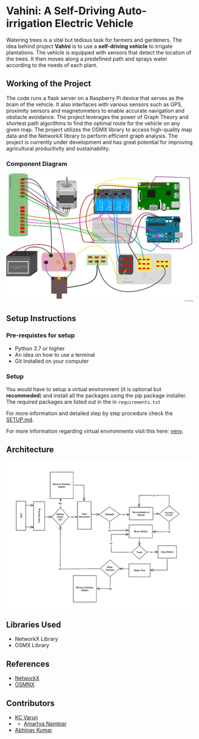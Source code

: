 # Vahini: A Self-Driving Auto-irrigation Electric Vehicle

Watering trees is a vital but tedious task for farmers and gardeners. The idea behind project **Vahini** is to use a **self-driving vehicle** to irrigate plantations. The vehicle is equipped with sensors that detect the location of the trees. It then moves along a predefined path and sprays water according to the needs of each plant.

## Working of the Project

The code runs a flask server on a Raspberry Pi device that serves as the brain of the vehicle.
It also interfaces with various sensors such as GPS, proximity sensors and magnetometers to enable accurate navigation and obstacle avoidance.
The project leverages the power of Graph Theory and shortest path algorithms to find the optimal route for the vehicle on any given map. The project utilizes the OSMX library to access high-quality map data and the NetworkX library to perform efficient graph analysis.
The project is currently under development and has great potential for improving agricultural productivity and sustainability.

### Component Diagram

<img src="./doc-assets/Vahini_Components.png"></img>

## Setup Instructions

### Pre-requistes for setup

- Python 3.7 or higher
- An idea on how to use a terminal
- Git Installed on your computer

### Setup

You would have to setup a virtual environment (it is optional but <b>recommeded</b>) and install all the packages using the pip package installer.<br>
The required packages are listed out in the in `requirements.txt`

For more information and detailed step by step procedure check the [SETUP.md](doc-assets/SETUP.md).

For more information regarding virtual environments visit this here: <a href="https://docs.python.org/3/library/venv.html">venv</a>.

## Architecture

<img src="./doc-assets/Architecture.jpeg"></img>

## Libraries Used

- NetworkX Library
- OSMX Library

## References

- <a href="https://networkx.org">NetworkX</a>
- <a href="https://osmnx.readthedocs.io/en/stable/">OSMNX</a>

## Contributors

- <a href="https://github.com/Blake2912">KC Varun</a>
- - <a href="https://github.com/amartyanambiar">Amartya Nambiar</a>
- <a href="https://github.com/healertrix">Abhinav Kumar</a>
